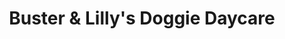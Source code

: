---
title: "Buster & Lilly's Doggie Daycare"
url: /tigard/buster-and-lillys-doggie-daycare/
shop: pet
---